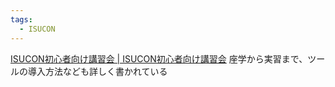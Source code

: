 ```yaml
---
tags:
  - ISUCON
---
```


[ISUCON初心者向け講習会 | ISUCON初心者向け講習会](https://isucon-workshop.trap.show/)
座学から実習まで、ツールの導入方法なども詳しく書かれている
